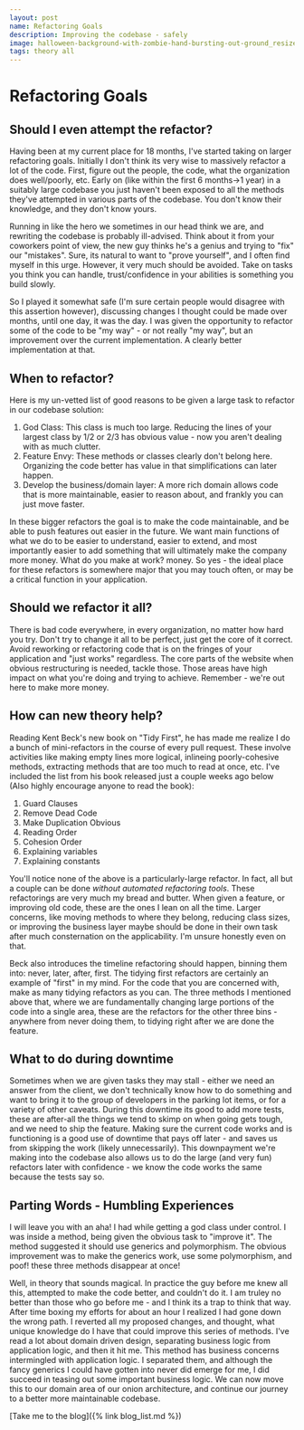```yaml
---
layout: post
name: Refactoring Goals
description: Improving the codebase - safely
image: halloween-background-with-zombie-hand-bursting-out-ground_resized.jpg
tags: theory all
---
```

# Refactoring Goals

## Should I even attempt the refactor?

Having been at my current place for 18 months, I've started taking on larger refactoring goals. Initially I don't think its very wise
to massively refactor a lot of the code. First, figure out the people, the code, what the organization does well/poorly, etc. Early on 
(like within the first 6 months->1 year) in a suitably large codebase you just haven't been exposed to all the methods they've attempted
in various parts of the codebase. You don't know their knowledge, and they don't know yours. 

Running in like the hero we sometimes in our head think we are, and rewriting the codebase is probably ill-advised. Think about it from 
your coworkers point of view, the new guy thinks he's a genius and trying to "fix" our "mistakes". Sure, its natural to want to "prove 
yourself", and I often find myself in this urge. However, it very much should be avoided. Take on tasks you think you can handle, 
trust/confidence in your abilities is something you build slowly.

So I played it somewhat safe (I'm sure certain people would disagree with this assertion however), discussing changes I thought could 
be made over months, until one day, it was the day. I was given the opportunity to refactor some of the code to be "my way" - or 
not really "my way", but an improvement over the current implementation. A clearly better implementation at that.

## When to refactor?

Here is my un-vetted list of good reasons to be given a large task to refactor in our codebase solution:
1. God Class: This class is much too large. Reducing the lines of your largest class by 1/2 or 2/3 has obvious value - now you aren't dealing with as much clutter.
2. Feature Envy: These methods or classes clearly don't belong here. Organizing the code better has value in that simplifications can later happen.
3. Develop the business/domain layer: A more rich domain allows code that is more maintainable, easier to reason about, and frankly you can just move faster.

In these bigger refactors the goal is to make the code maintainable, and be able to push features out easier in the future. We want main
functions of what we do to be easier to understand, easier to extend, and most importantly easier to add something that will ultimately
make the company more money. What do you make at work? money. So yes - the ideal place for these refactors is somewhere major that you may
touch often, or may be a critical function in your application. 

## Should we refactor it all?

There is bad code everywhere, in every organization, no matter how hard you try. Don't try to change it all to be perfect, just get the core 
of it correct. Avoid reworking or refactoring code that is on the fringes of your application and "just works" regardless. The core parts
of the website when obvious restructuring is needed, tackle those. Those areas have high impact on what you're doing and trying to achieve. 
Remember - we're out here to make more money.

## How can new theory help?

Reading Kent Beck's new book on "Tidy First", he has made me realize I do a bunch of mini-refactors in the course of every pull request.
These involve activities like making empty lines more logical, inlineing poorly-cohesive methods, extracting methods that are too much to read
at once, etc. I've included the list from his book released just a couple weeks ago below (Also highly encourage anyone to read the book): 

1. Guard Clauses
2. Remove Dead Code
3. Make Duplication Obvious
4. Reading Order
5. Cohesion Order
6. Explaining variables
7. Explaining constants

You'll notice none of the above is a particularly-large refactor. In fact, all but a couple can be done _without automated refactoring tools_.
These refactorings are very much my bread and butter. When given a feature, or improving old code, these are the ones I lean on all the time.
Larger concerns, like moving methods to where they belong, reducing class sizes, or improving the business layer maybe should be done in their
own task after much consternation on the applicability. I'm unsure honestly even on that.

Beck also introduces the timeline refactoring should happen, binning them into: never, later, after, first. The tidying first refactors are certainly
an example of "first" in my mind. For the code that you are concerned with, make as many tidying refactors as you can. The three methods I mentioned
above that, where we are fundamentally changing large portions of the code into a single area, these are the refactors for the other three bins -
anywhere from never doing them, to tidying right after we are done the feature.

## What to do during downtime

Sometimes when we are given tasks they may stall - either we need an answer from the client, we don't technically know how to do something and want
to bring it to the group of developers in the parking lot items, or for a variety of other caveats. During this downtime its good to add more tests, 
these are after-all the things we tend to skimp on when going gets tough, and we need to ship the feature. Making sure the current code works and is
functioning is a good use of downtime that pays off later - and saves us from skipping the work (likely unnecessarily). This downpayment we're making
into the codebase also allows us to do the large (and very fun) refactors later with confidence - we know the code works the same because the tests say so.

## Parting Words - Humbling Experiences

I will leave you with an aha! I had while getting a god class under control. I was inside a method, being given the obvious task to "improve it". The 
method suggested it should use generics and polymorphism. The obvious improvement was to make the generics work, use some polymorphism,
and poof! these three methods disappear at once! 

Well, in theory that sounds magical. In practice the guy before me knew all this, attempted to make the code better, and couldn't do it. I am truley 
no better than those who go before me - and I think its a trap to think that way. After time boxing my efforts for about an hour I realized I had gone down
the wrong path. I reverted all my proposed changes, and thought, what unique knowledge do I have that could improve this series of methods. I've read a lot
about domain driven design, separating business logic from application logic, and then it hit me. This method has business concerns intermingled with
application logic. I separated them, and although the fancy generics I could have gotten into never did emerge for me, I did succeed in teasing out
some important business logic. We can now move this to our domain area of our onion architecture, and continue our journey to a better more maintainable
codebase.

[Take me to the blog]({% link blog_list.md %})

